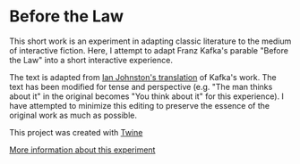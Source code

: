 # Before the Law
This short work is an experiment in adapting classic literature to the medium of interactive fiction. Here, I attempt to adapt Franz Kafka's parable "Before the Law" into a short interactive experience.

The text is adapted from [Ian Johnston's translation](https://www.kafka-online.info/before-the-law.html) of Kafka's work. The text has been modified for tense and perspective (e.g. "The man thinks about it" in the original becomes "You think about it" for this experience). I have attempted to minimize this editing to preserve the essence of the original work as much as possible.

This project was created with [Twine](https://twinery.org/)

[More information about this experiment](https://specialduck.com/2021/12/04/interactive-kafka/)
